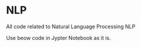# NLP
All code related to Natural Language Processing NLP

Use beow code in Jypter Notebook as it is.
